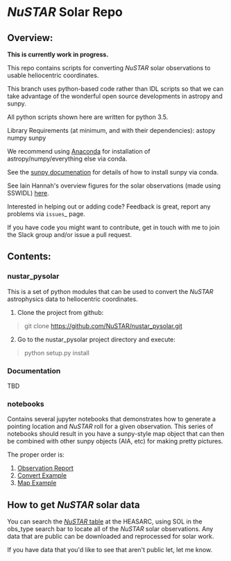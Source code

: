 # *NuSTAR* Solar Repo

## Overview:

**This is currently work in progress.**

This repo contains scripts for converting *NuSTAR* solar observations to usable heliocentric coordinates.

This branch uses python-based code rather than IDL scripts so that we can take advantage of the wonderful open source developments in astropy and sunpy.

All python scripts shown here are written for python 3.5.

Library Requirements (at minimum, and with their dependencies):
  astopy
  numpy
  sunpy

We recommend using [Anaconda](https://www.continuum.io/downloads) for installation of astropy/numpy/everything else via conda.

See the [sunpy documenation](http://sunpy.org) for details of how to install sunpy via conda.

See Iain Hannah's overview figures for the solar observations (made using SSWIDL) [here](http://ianan.github.io/nsigh_all/).

Interested in helping out or adding code? Feedback is great, report any problems via  `issues`_ page.

If you have code you might want to contribute, get in touch with me to join the Slack group and/or issue a pull request.

## Contents: 

### nustar_pysolar

This is a set of python modules that can be used to convert the *NuSTAR* astrophysics data to heliocentric coordinates.

1. Clone the project from github:

>    git clone https://github.com/NuSTAR/nustar_pysolar.git

2. Go to the nustar_pysolar project directory and execute:

>    python setup.py install


### Documentation

TBD

### notebooks

Contains several jupyter notebooks that demonstrates how to generate a pointing location and *NuSTAR* roll for a given observation. This series of notebooks should result in you have a sunpy-style map object that can then be combined with other sunpy objects (AIA, etc) for making pretty pictures.

The proper order is:

1. [Observation Report](notebooks/Observation_Report.ipynb)
2. [Convert Example](notebooks/Convert_Example.ipynb)
3. [Map Example](notebooks/Map_Example.ipynb)

## How to get *NuSTAR* solar data

You can search the [*NuSTAR* table](https://heasarc.gsfc.nasa.gov/db-perl/W3Browse/w3table.pl?tablehead=name%3Dnumaster&Action=More+Options) at the HEASARC, using SOL in the obs_type search bar to locate all of the *NuSTAR* solar observations. Any data that are public can be downloaded and reprocessed for solar work.

If you have data that you'd like to see that aren't public let, let me know.





